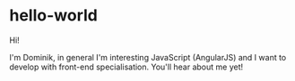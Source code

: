 # hello-world

Hi!

I'm Dominik, in general I'm interesting JavaScript (AngularJS) and I want to develop with front-end specialisation.
You'll hear about me yet!

